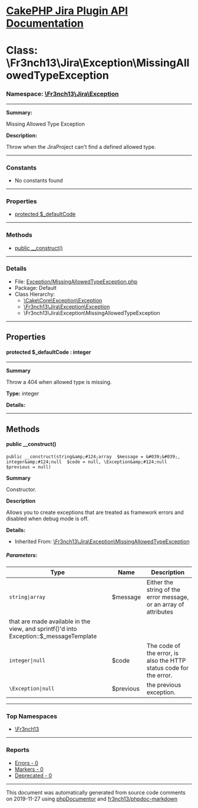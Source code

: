 # [CakePHP Jira Plugin API Documentation](../home.md)

# Class: \Fr3nch13\Jira\Exception\MissingAllowedTypeException
### Namespace: [\Fr3nch13\Jira\Exception](../namespaces/Fr3nch13.Jira.Exception.md)
---
**Summary:**

Missing Allowed Type Exception

**Description:**

Throw when the JiraProject can't find a defined allowed type.

---
### Constants
* No constants found
---
### Properties
* [protected $_defaultCode](../classes/Fr3nch13.Jira.Exception.MissingAllowedTypeException.md#property__defaultCode)
---
### Methods
* [public __construct()](../classes/Fr3nch13.Jira.Exception.MissingAllowedTypeException.md#method___construct)
---
### Details
* File: [Exception/MissingAllowedTypeException.php](../files/Exception.MissingAllowedTypeException.md)
* Package: Default
* Class Hierarchy:  
  * [\Cake\Core\Exception\Exception]()
  * [\Fr3nch13\Jira\Exception\Exception](../classes/Fr3nch13.Jira.Exception.Exception.md)
  * \Fr3nch13\Jira\Exception\MissingAllowedTypeException
---
## Properties
<a name="property__defaultCode"></a>
#### protected $_defaultCode : integer
---
**Summary**

Throw a 404 when allowed type is missing.

**Type:** integer

**Details:**



---
## Methods
<a name="method___construct" class="anchor"></a>
#### public __construct() 

```
public __construct(string&amp;#124;array  $message = &#039;&#039;, integer&amp;#124;null  $code = null, \Exception&amp;#124;null  $previous = null) 
```

**Summary**

Constructor.

**Description**

Allows you to create exceptions that are treated as framework errors and disabled
when debug mode is off.

**Details:**
* Inherited From: [\Fr3nch13\Jira\Exception\MissingAllowedTypeException](../classes/Fr3nch13.Jira.Exception.MissingAllowedTypeException.md)
##### Parameters:
| Type | Name | Description |
| ---- | ---- | ----------- |
| <code>string&#124;array</code> | $message  | Either the string of the error message, or an array of attributes
  that are made available in the view, and sprintf()'d into Exception::$_messageTemplate |
| <code>integer&#124;null</code> | $code  | The code of the error, is also the HTTP status code for the error. |
| <code>\Exception&#124;null</code> | $previous  | the previous exception. |





---

### Top Namespaces

* [\Fr3nch13](../namespaces/Fr3nch13.html.md)

---

### Reports
* [Errors - 0](../reports/errors.md)
* [Markers - 0](../reports/markers.md)
* [Deprecated - 0](../reports/deprecated.md)

---

This document was automatically generated from source code comments on 2019-11-27 using [phpDocumentor](http://www.phpdoc.org/) and [fr3nch13/phpdoc-markdown](https://github.com/fr3nch13/phpdoc-markdown)

